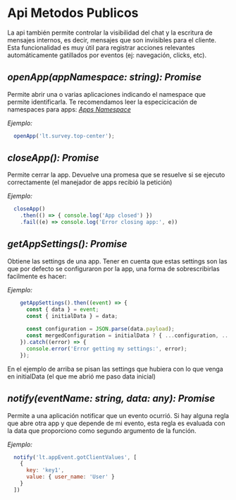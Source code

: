 # Api Metodos Publicos

La api también permite controlar la visibilidad del chat y la escritura de mensajes internos, es decir, mensajes que son invisibles para el cliente. Esta funcionalidad es muy útil para registrar acciones relevantes automáticamente gatillados por eventos (ej: navegación, clicks, etc).

## *openApp(appNamespace: string): Promise<any>*

Permite abrir una o varias aplicaciones indicando el namespace que permite identificarla.
Te recomendamos leer la especicicación de namespaces para apps:
*[Apps Namespace](appsnamespace)*


*Ejemplo:*
```javascript
  openApp('lt.survey.top-center');
```

## *closeApp(): Promise*
Permite cerrar la app. Devuelve una promesa que se resuelve si 
se ejecuto correctamente (el manejador de apps recibió la petición)

*Ejemplo:*
```javascript
  closeApp()
    .then(() => { console.log('App closed') })
    .fail((e) => console.log('Error closing app:', e))
```

## *getAppSettings(): Promise*

Obtiene las settings de una app. Tener en cuenta que estas settings son las que por defecto se configuraron por la app, una forma de sobrescribirlas facilmente es hacer:

*Ejemplo:*
```javascript
    getAppSettings().then((event) => {
      const { data } = event;
      const { initialData } = data;
      
      const configuration = JSON.parse(data.payload);
      const mergedConfiguration = initialData ? { ...configuration, ...initialData.payload } : configuration;
    }).catch((error) => {
      console.error('Error getting my settings:', error);
    });
```

En el ejemplo de arriba se pisan las settings que hubiera con lo que venga en initialData (el que me abrió me paso data inicial) 

## *notify(eventName: string, data: any): Promise*

Permite a una aplicación notificar que un evento ocurrió. Si hay alguna regla que abre otra app y que depende de mi evento, esta regla es evaluada con la data que proporciono como segundo argumento de la función.

*Ejemplo:*
```javascript
  notify('lt.appEvent.gotClientValues', [
    {
      key: 'key1',
      value: { user_name: 'User' }
    }
  ])
```
